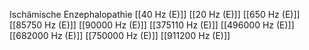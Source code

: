 Ischämische Enzephalopathie
[[40 Hz (E)]]
[[20 Hz (E)]]
[[650 Hz (E)]]
[[85750 Hz (E)]]
[[90000 Hz (E)]]
[[375110 Hz (E)]]
[[496000 Hz (E)]]
[[682000 Hz (E)]]
[[750000 Hz (E)]]
[[911200 Hz (E)]]